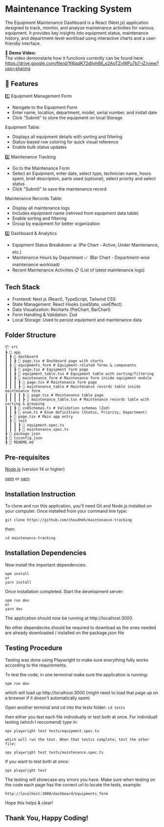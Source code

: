 # Maintenance Tracking System

The Equipment Maintenance Dashboard is a React (Next.js) application designed to track, monitor, and analyze maintenance activities for various equipment. It provides key insights into equipment status, maintenance history, and department-level workload using interactive charts and a user-friendly interface.

🎥 **Demo Video:**  
The video demonstarte how it functions currently can be found here:
https://drive.google.com/file/d/1f4lqdK72dllvh66_o2AoTZvWPu7b7-iZ/view?usp=sharing 


## 🚀 Features

1️⃣ Equipment Management Form

- Navigate to the Equipment Form
- Enter name, location, department, model, serial number, and install date
- Click "Submit" to store the equipment on local Storage

Equipment Table:

- Displays all equipment details with sorting and filtering
- Status-based row coloring for quick visual reference
- Enable bulk status updates

2️⃣ Maintenance Tracking

- Go to the Maintenance Form
- Select an Equipment, enter date, select type, technician name, hours spent, brief description, parts used (optional), select priority and select status
- Click "Submit" to save the maintenance record

Maintenance Records Table:

- Display all maintenance logs
- Includes equipment name (retrived from equipment data table)
- Enable sorting and filtering
- Group by equipment for better organization

3️⃣ Dashboard & Analytics

- Equipment Status Breakdown 📊 (Pie Chart - Active, Under Maintenance, etc.)
- Maintenance Hours by Department 📈 (Bar Chart - Department-wise maintenance workload)
- Recent Maintenance Activities 📋 (List of latest maintenance logs)

## Tech Stack

- Frontend: Next.js (React), TypeScript, Tailwind CSS
- State Management: React Hooks (useState, useEffect)
- Data Visualization: Recharts (PieChart, BarChart)
- Form Handling & Validation: Zod
- Local Storage: Used to persist equipment and maintenance data

## Folder Structure

```
📦 src
┣ 📂 app
┃ ┣ 📂 dashboard
┃ ┃ ┣ 📜 page.tsx # Dashboard page with charts
┃ ┣ 📂 equipments_form # Equipment-related forms & components
┃ ┃ ┣ 📜 page.tsx # Equipment form page
┃ ┃ ┣ 📜 equipment_table.tsx # Equipment table with sorting/filtering
┃ ┃ ┣ 📂 maintenance_form # Maintenance form inside equipment module
┃ ┃ ┃ ┣ 📜 page.tsx # Maintenance form page
┃ ┃ ┃ ┣ 📂 maintenance_table # Maintenance records table inside maintenance form
┃ ┃ ┃ ┃ ┣ 📜 page.tsx # Maintenance table page
┃ ┃ ┃ ┃ ┣ 📜 maintenance_table.tsx # Maintenance records table with sorting & grouping
┃ ┃ ┣ 📜 zodSchemas.ts # Validation schemas (Zod)
┃ ┃ ┣ 📜 enum.ts # Enum definitions (Status, Priority, Department)
┃ ┣ 📜 page.tsx # Main app entry
┃ ┣ 📂 test
┃ ┃ ┃ ┣ 📜 equipment.spec.ts
┃ ┃ ┃ ┣ 📜 maintenance.spec.ts
┣ 📜 package.json
┣ 📜 tsconfig.json
┣ 📜 README.md
```

## Pre-requisites

[Node.js](https://nodejs.org/en/download) (version 14 or higher)

[npm](https://www.npmjs.com/) or [yarn](https://yarnpkg.com/)

## Installation Instruction

To clone and run this application, you'll need Git and Node.js installed on your computer. Once installed from your command line type:

```
git clone https://github.com/choudhmh/maintenance-tracking
```

then:

```
cd maintenance-tracking
```

## Installation Dependencies

Now install the important dependencies:

```
npm install
or
yarn install
```

Once installation completed.
Start the development server:

```
npm run dev
or
yarn dev
```

The application should now be running at http://localhost:3000.

No other dependecies should be required to download as the ones needed are already downloaded / installed on the package.json file

## Testing Procedure

Testing was done using Playwright to make sure everything fully works according to the requirements.

To test the code, in one termninal make sure the application is running: 

``` npm run dev ```

which will load up http://localhost:3000 (might need to load that page up on a browser if it doesn't automatically open)


Open another terminal and cd into the tests folder:
``` cd tests ```


then either you test each file individually or test both at once.
For individuall testing (which I reccomend) type in:


``` 
npx playwright test tests/equipment.spec.ts 

which will run the test. When that testis complete; test the other file: 

npx playwright test tests/maintenance.spec.ts
```


If you want to test both at once:

```
npx playwright test  
```

The testing will showcase any errors you have. Make sure when testing on the code each page has the correct url to locate the tests, example:

```
http://localhost:3000/dashboard/equipments_form
```


Hope this helps & clear!

## Thank You, Happy Coding! ##
